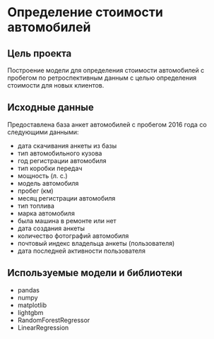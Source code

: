 # Определение стоимости автомобилей

## Цель проекта 
Построение модели для определения стоимости автомобилей с пробегом по ретроспективным данным с целью определения стоимости для новых клиентов. 

## Исходные данные
Предоставлена база анкет автомобилей с пробегом 2016 года со следующими данными:
- дата скачивания анкеты из базы
-	тип автомобильного кузова
-	год регистрации автомобиля
-	тип коробки передач
-	мощность (л. с.)
-	модель автомобиля
-	пробег (км)
-	месяц регистрации автомобиля
-	тип топлива
-	марка автомобиля
-	была машина в ремонте или нет
-	дата создания анкеты
-	количество фотографий автомобиля
-	почтовый индекс владельца анкеты (пользователя)
-	дата последней активности пользователя

## Используемые модели и библиотеки
- pandas
- numpy
- matplotlib
- lightgbm
- RandomForestRegressor
- LinearRegression
